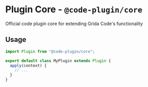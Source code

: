 # Plugin Core - `@code-plugin/core`

Official code plugin core for extending Grida Code's functionality

## Usage

```ts
import Plugin from "@code-plugin/core";

export default class MyPlugin extends Plugin {
  apply(context) {
    // ...
  }
}
```
